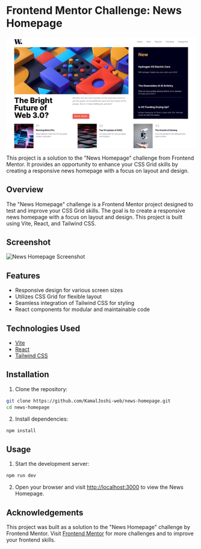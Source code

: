 # Frontend Mentor Challenge: News Homepage

![News Homepage](screenshot.png)

This project is a solution to the "News Homepage" challenge from Frontend Mentor. It provides an opportunity to enhance your CSS Grid skills by creating a responsive news homepage with a focus on layout and design.


## Overview

The "News Homepage" challenge is a Frontend Mentor project designed to test and improve your CSS Grid skills. The goal is to create a responsive news homepage with a focus on layout and design. This project is built using Vite, React, and Tailwind CSS.

## Screenshot

![News Homepage Screenshot](screenshot2.png)

## Features

- Responsive design for various screen sizes
- Utilizes CSS Grid for flexible layout
- Seamless integration of Tailwind CSS for styling
- React components for modular and maintainable code

## Technologies Used

- [Vite](https://vitejs.dev/)
- [React](https://reactjs.org/)
- [Tailwind CSS](https://tailwindcss.com/)

## Installation

1. Clone the repository:

```bash
git clone https://github.com/KamalJoshi-web/news-homepage.git
cd news-homepage
```

2. Install dependencies:

```bash
npm install
```

## Usage

1. Start the development server:

```bash
npm run dev
```

2. Open your browser and visit [http://localhost:3000](http://localhost:3000) to view the News Homepage.


## Acknowledgements

This project was built as a solution to the "News Homepage" challenge by Frontend Mentor. Visit [Frontend Mentor](https://www.frontendmentor.io/challenges) for more challenges and to improve your frontend skills.

